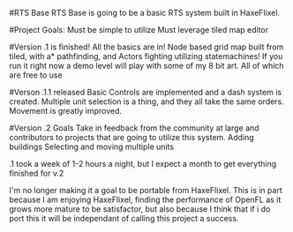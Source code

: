 #RTS Base
RTS Base is going to be a basic RTS system built in HaxeFlixel.


#Project Goals:
Must be simple to utilize
Must leverage tiled map editor


#Version .1 is finished! 
All the basics are in! Node based grid map built from tiled, with a* pathfinding, and Actors fighting utilizing statemachines! If you run it right now a demo level will play with some of my 8 bit art. All of which are free to use

#Verson .1.1 released
Basic Controls are implemented and a dash system is created. Multiple unit selection is a thing, and they all take the same orders. Movement is greatly improved.

#Version .2 Goals
Take in feedback from the community at large and contributors to projects that are going to utilize this system.
Adding buildings
Selecting and moving multiple units


.1 took a week of 1-2 hours a night, but I expect a month to get everything finished for v.2

I'm no longer making it a goal to be portable from HaxeFlixel. This is in part because I am enjoying HaxeFlixel, finding the performance of OpenFL as it grows more mature to be satisfactor, but also because I think that if i do port this it will be independant of calling this project a success.
